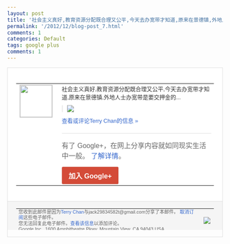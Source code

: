 ```yaml
---
layout: post
title: '社会主义真好,教育资源分配既合理又公平,今天去办宽带才知道,原来在景德镇,外地人士...'
permalink: '/2012/12/blog-post_7.html'
comments: 1
categories: Default
tags: google plus
comments: 1
---
```

<div style="border:solid 1px #dfdfdf;color:#686868;font:13px Arial"><div style="background-color:#fff;padding:20px;"><table cellpadding="0" cellspacing="0"><tr><td style="padding-right:15px;vertical-align:top"><a href="https://plus.google.com/_/notifications/emlink?emrecipient=110200756825219614165&amp;emid=CPD1vqKjiLQCFWGZTAod4SsAAA&amp;path=%2F108643996575278738906&amp;dt=1354882670906&amp;uob=8"><img height="75" src="https://lh3.googleusercontent.com/-KKRGTyJ5Bl0/AAAAAAAAAAI/AAAAAAAAtnY/R4QEWIp3Ur0/s75-c-k-a/photo.jpg" style="border:solid 1px #cccccc;" width="75"/></a></td><td style="width:578px;color:#333;font:13px Arial;vertical-align:top"><div style="padding-bottom:10px">社会主义真好,教育资源分配既合理又公平,<wbr/>今天去办宽带才知道,原来在景德镇,外地人<wbr/>士办宽带是要交押金的...</div><div style="margin-bottom:10px;padding-left:10px; border-left:2px solid #EAEAEA"><span style="margin-right:5px"><a href="https://plus.google.com/_/notifications/emlink?emrecipient=110200756825219614165&amp;emid=CPD1vqKjiLQCFWGZTAod4SsAAA&amp;path=%2F108643996575278738906%2Fposts%2FQzVp2Hr3X8S%3Fgpinv%3DAMIXal9MvR01oPllU9hp4tCczMjsv0kHI1JLXjKgrq-Pr1V7dw6klwrejVU7Qg6tBobE6xbAzWihH15nST7qWlMZCdp5GPO3ynA3k6p_UjJJQ2Kzi_XA4Gk&amp;dt=1354882670906&amp;uob=8" style="color:#3366CC;text-decoration:none;"><img border="0" src="https://lh6.googleusercontent.com/-HScPValwERA/UMHde5eJ3jI/AAAAAAAAtpk/HAdrgBktP4w/w160/QQ%25E6%2588%25AA%25E5%259B%25BE20121207201257.png" style="max-height:200px;max-width:275px"/></a></span></div><a href="https://plus.google.com/_/notifications/emlink?emrecipient=110200756825219614165&amp;emid=CPD1vqKjiLQCFWGZTAod4SsAAA&amp;path=%2F108643996575278738906%2Fposts%2FQzVp2Hr3X8S%3Fgpinv%3DAMIXal9MvR01oPllU9hp4tCczMjsv0kHI1JLXjKgrq-Pr1V7dw6klwrejVU7Qg6tBobE6xbAzWihH15nST7qWlMZCdp5GPO3ynA3k6p_UjJJQ2Kzi_XA4Gk&amp;dt=1354882670906&amp;uob=8" style="color:#3366CC;text-decoration:none">查看或评论Terry Chan的信息 »</a><div style="margin-top:20px;border-top:solid 1px #dfdfdf"><div style="padding:15px 0;color:#686868;font:16px Arial">有了 Google+，在网上分享内容就如同现实生活中一般。 <a href="http://www.google.com/+/learnmore/" style="color:#3366CC;text-decoration:none">了解详情</a>。</div><a href="https://plus.google.com/_/notifications/emlink?emrecipient=110200756825219614165&amp;emid=CPD1vqKjiLQCFWGZTAod4SsAAA&amp;path=%2F%3Fgpinv%3DAMIXal9MvR01oPllU9hp4tCczMjsv0kHI1JLXjKgrq-Pr1V7dw6klwrejVU7Qg6tBobE6xbAzWihH15nST7qWlMZCdp5GPO3ynA3k6p_UjJJQ2Kzi_XA4Gk&amp;dt=1354882670906&amp;uob=8" style="display:inline-block;padding:7px 15px;background-color:#d44b38; color:#fff;font-size:16px; font-weight:bold;border-radius:2px;-webkit-border-radius:2px; -moz-border-radius:2px;border:solid 1px #c43b28; white-space:nowrap;text-decoration:none">加入 Google+</a></div></td></tr></table></div><div style="border-top:solid 1px #dfdfdf;padding:0 20px; background-color:#f5f5f5"><table cellpadding="0" cellspacing="0" style="height:50px"><tbody><tr><td style="vertical-align:middle;width:100%; color:#636363;font:11px Arial; line-height:120%">您收到此邮件是因为<a href="https://plus.google.com/_/notifications/emlink?emrecipient=110200756825219614165&amp;emid=CPD1vqKjiLQCFWGZTAod4SsAAA&amp;path=%2F108643996575278738906%3Fgpinv%3DAMIXal9MvR01oPllU9hp4tCczMjsv0kHI1JLXjKgrq-Pr1V7dw6klwrejVU7Qg6tBobE6xbAzWihH15nST7qWlMZCdp5GPO3ynA3k6p_UjJJQ2Kzi_XA4Gk&amp;dt=1354882670906&amp;uob=8" style="color:#3366CC;text-decoration:none">Terry Chan</a>与jack29834582t@gmail.com分享了本邮件。 <a href="https://plus.google.com/_/notifications/emlink?emrecipient=110200756825219614165&amp;emid=CPD1vqKjiLQCFWGZTAod4SsAAA&amp;path=%2F_%2Fnonplus%2Femailsettings%3Fgpinv%3DAMIXal9MvR01oPllU9hp4tCczMjsv0kHI1JLXjKgrq-Pr1V7dw6klwrejVU7Qg6tBobE6xbAzWihH15nST7qWlMZCdp5GPO3ynA3k6p_UjJJQ2Kzi_XA4Gk%26est%3DADH5u8WQIb0UBthsa4JNtw0dGqpB4TaM_gCd97-B7WgC36B8ZwbZlwjFWDol28qi9bJLn0qBy4u9JaLV80w5X_ulzKSOR0uYimgj466_iFl1akKCRsqgHUOsDP9-JQOKYCxXYkE9j1lJM-COIGJmfKF_lYlWuBaQkA&amp;dt=1354882670906&amp;uob=8" style="color:#3366CC;text-decoration:none">取消订阅</a>这些电子邮件。<br/>您无法回复此电子邮件。<a href="https://plus.google.com/_/notifications/emlink?emrecipient=110200756825219614165&amp;emid=CPD1vqKjiLQCFWGZTAod4SsAAA&amp;path=%2F108643996575278738906%2Fposts%2FQzVp2Hr3X8S%3Fgpinv%3DAMIXal9MvR01oPllU9hp4tCczMjsv0kHI1JLXjKgrq-Pr1V7dw6klwrejVU7Qg6tBobE6xbAzWihH15nST7qWlMZCdp5GPO3ynA3k6p_UjJJQ2Kzi_XA4Gk&amp;dt=1354882670906&amp;uob=8" style="color:#3366CC;text-decoration:none">查看该信息</a>以添加评论。<br/>Google Inc., 1600 Amphitheatre Pkwy, Mountain View, CA 94043 USA<br/></td><td><img src="https://ssl.gstatic.com/s2/oz/images/notifications/logo/google-plus-6617a72bb36cc548861652780c9e6ff1.png"/></td></tr></tbody></table></div></div>
